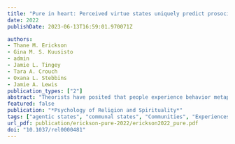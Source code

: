 ```yaml
---
title: "Pure in heart: Perceived virtue states uniquely predict prosocial processes, spirituality, and well-being"
date: 2022
publishDate: 2023-06-13T16:59:01.970071Z

authors: 
- Thane M. Erickson 
- Gina M. S. Kuusisto
- admin
- Jamie L. Tingey
- Tara A. Crouch
- Oxana L. Stebbins
- Jamie A. Lewis
publication_types: ["2"]
abstract: "Theorists have posited that people experience behavior metaphorically in 'social space' as above versus below others (agency), close versus distant (communion), and morally/spiritually pure or near the heavens versus degrading. Recent research suggests that perceived moral virtue accounts for unique variance in social perceptions, but studies have not examined individuals’ state-like experiences of themselves as virtuous or pure independent of agentic or communal states; the types of behavior experienced as pure; and incremental prediction of prosocial tendencies, spirituality, and well-being. Participants completed free response tasks or interviews in Study 1 (174 students, 23 homeless men, and 16 sex-trafficked women), completed cross-sectional surveys (Study 2: N = 533), or recorded daily self-perceptions and outcomes (Study 3a: N = 95 students, 860 diary records; Study 3b: 89 anxious/depressed patients, 429 diary records). In Study 1, students and stigmatized community samples spontaneously associated states of purity and dirtiness with morally valenced social behavior and spiritual practices. In Study 2a/b, exploratory and confirmatory factor analyses showed that self-perceptions of virtue represented a unique factor not redundant with agency and communion. Last, perceived virtue explained unique variance in self-transcending prosocial tendencies, spirituality, and well-being in cross-sectional (Study 2c) and daily assessments (Studies 3a/b). These findings attest to perceived states of virtue of the self as a unique social cognitive process with potential relevance to personality, well-being, spirituality, and understanding stigmatized groups commonly perceived as physically and morally unclean. (PsycInfo Database Record (c) 2022 APA, all rights reserved)"
featured: false
publication: "*Psychology of Religion and Spirituality*"
tags: ["agentic states", "communal states", "Communities", "Experiences (Events)", "morality", "Morality", "Prosocial Behavior", "prosocial tendencies", "pure", "self-perception", "Self-Perception", "spirituality", "Spirituality", "state-like experiences", "virtue", "Virtue", "Well Being", "well-being"]
url_pdf: publication/erickson-pure-2022/erickson2022_pure.pdf
doi: "10.1037/rel0000481"
---
```


